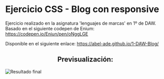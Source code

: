 # Ejercicio CSS - Blog con responsive

Ejercicio realizado en la asignatura 'lenguajes de marcas' en 1º de DAW. Basado en el siguiente codepen de Enium: https://codepen.io/Eniun/pen/oNggLGE

Disponible en el siguiente enlace: https://abel-ade.github.io/1-DAW-Blog/

<h2 align="center">Previsualización:</h2>

![Resultado final](https://github.com/Abel-ADE/1-DAW-Blog/assets/71591899/6d7f3317-4914-4705-b477-858d68ffa3bb)

